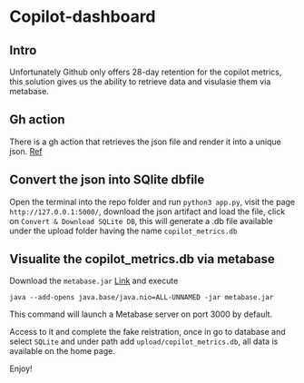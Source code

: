 # Copilot-dashboard

## Intro
Unfortunately Github only offers 28-day retention for the copilot metrics, this solution gives us the ability to retrieve data and visulasie them via metabase.

## Gh action
There is a gh action that retrieves the json file and render it into a unique json. [Ref](*https://github.com/marketplace/actions/copilot-metrics-retention)

## Convert the json into SQlite dbfile
Open the terminal into the repo folder and run `python3 app.py`, visit the page `http://127.0.0.1:5000/`, download the json artifact and load the file, click on `Convert & Download SQLite DB`, this will generate a .db file available under the upload folder having the name `copilot_metrics.db`

## Visualite the copilot_metrics.db via metabase

Download the `metabase.jar` [Link](https://downloads.metabase.com/v0.55.2/metabase.jar) and execute
```
java --add-opens java.base/java.nio=ALL-UNNAMED -jar metabase.jar
```
This command will launch a Metabase server on port 3000 by default.

Access to it and complete the fake reistration, once in go to database and select `SQLite` and under path add `upload/copilot_metrics.db`, all data is available on the home page.

Enjoy!






